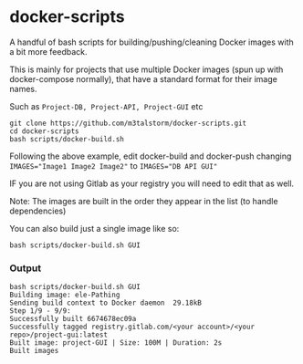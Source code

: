 # docker-scripts

A handful of bash scripts for building/pushing/cleaning Docker images with a bit more feedback.

This is mainly for projects that use multiple Docker images (spun up with docker-compose normally), that have a standard format for their image names.

Such as ```Project-DB, Project-API, Project-GUI``` etc

```
git clone https://github.com/m3talstorm/docker-scripts.git
cd docker-scripts
bash scripts/docker-build.sh
```

Following the above example, edit docker-build and docker-push changing ```IMAGES="Image1 Image2 Image2"``` to ```IMAGES="DB API GUI"```

IF you are not using Gitlab as your registry you will need to edit that as well.

Note: The images are built in the order they appear in the list (to handle dependencies)

You can also build just a single image like so:

```
bash scripts/docker-build.sh GUI
```


### Output

```
bash scripts/docker-build.sh GUI
Building image: ele-Pathing
Sending build context to Docker daemon  29.18kB
Step 1/9 - 9/9:
Successfully built 6674678ec09a
Successfully tagged registry.gitlab.com/<your account>/<your repo>/project-gui:latest
Built image: project-GUI | Size: 100M | Duration: 2s
Built images
```
